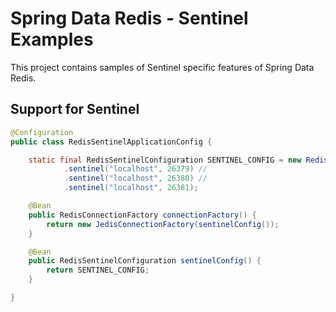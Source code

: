 # Spring Data Redis - Sentinel Examples

This project contains samples of Sentinel specific features of Spring Data Redis.

## Support for Sentinel

```java
@Configuration
public class RedisSentinelApplicationConfig {

	static final RedisSentinelConfiguration SENTINEL_CONFIG = new RedisSentinelConfiguration().master("mymaster") //
			.sentinel("localhost", 26379) //
			.sentinel("localhost", 26380) //
			.sentinel("localhost", 26381);

	@Bean
	public RedisConnectionFactory connectionFactory() {
		return new JedisConnectionFactory(sentinelConfig());
	}

	@Bean
	public RedisSentinelConfiguration sentinelConfig() {
		return SENTINEL_CONFIG;
	}

}
```

